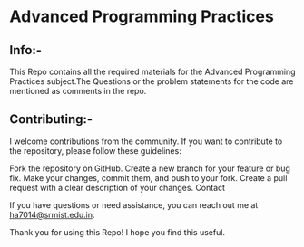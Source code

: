 # Advanced Programming Practices

## Info:-

This Repo contains all the required materials for the Advanced Programming Practices subject.The Questions or the problem statements for the code are mentioned as comments in the repo. 

## Contributing:-

I welcome contributions from the community. If you want to contribute to the repository, please follow these guidelines:

Fork the repository on GitHub.
Create a new branch for your feature or bug fix.
Make your changes, commit them, and push to your fork.
Create a pull request with a clear description of your changes.
Contact

If you have questions or need assistance, you can reach out me at ha7014@srmist.edu.in.

Thank you for using this Repo! I hope you find this useful.
